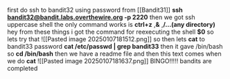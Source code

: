 first do ssh to bandit32 using password from [[Bandit31]]
**ssh bandit32@bandit.labs.overthewire.org -p 2220**
then we got ssh uppercase shell
the only command works is 
**ctrl+z** ,**&** ,**/...(any directory)**
hey from these things i got the command for reexecuting the shell 
**$0**
so lets try that
![[Pasted image 20250107181512.png]]
so then lets **cat** to bandit33 password
**cat /etc/passwd | grep bandit33**
then it gave /bin/bash
so **cd /bin/bash**
then we have a readme file and then this text comes when we do **cat**
![[Pasted image 20250107181637.png]]
BINGO!!!!! bandits are completed